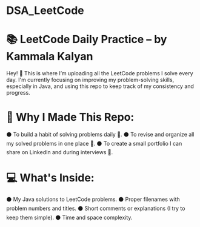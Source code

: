 # DSA_LeetCode

# 📚 LeetCode Daily Practice – by Kammala Kalyan

Hey! 👋
This is where I’m uploading all the LeetCode problems I solve every day. I'm currently focusing on improving my problem-solving skills, especially in Java, and using this repo to keep track of my consistency and progress.

# 📌 Why I Made This Repo:
⚫ To build a habit of solving problems daily 🧠.
⚫ To revise and organize all my solved problems in one place 📂.
⚫ To create a small portfolio I can share on LinkedIn and during interviews 💼.

# 💻 What's Inside:
⚫ My Java solutions to LeetCode problems.
⚫ Proper filenames with problem numbers and titles.
⚫ Short comments or explanations (I try to keep them simple).
⚫ Time and space complexity.


